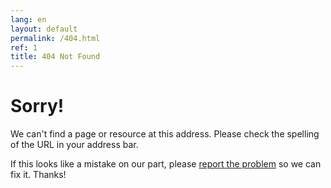 ```yaml
---
lang: en
layout: default
permalink: /404.html
ref: 1
title: 404 Not Found
---
```


Sorry!
======

We can't find a page or resource at this address. Please check the spelling of
the URL in your address bar.

If this looks like a mistake on our part, please
[report the problem](/doc/reporting-bugs/) so we can fix it. Thanks!
